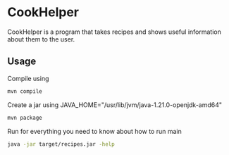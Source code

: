 # CookHelper

CookHelper is a program that takes recipes and shows useful information about them to the user.

## Usage

Compile using

```bash
mvn compile
```

Create a jar using JAVA_HOME="/usr/lib/jvm/java-1.21.0-openjdk-amd64"

```bash
mvn package
```

Run for everything you need to know about how to run main

```bash
java -jar target/recipes.jar -help
```